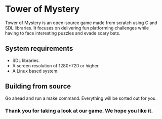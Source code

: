 # Tower of Mystery
Tower of Mystery is an open-source game made from scratch using C and SDL libraries. It focuses on delivering fun platforming challenges while having to face interesting puzzles and evade scary bats.

## System requirements
* SDL libraries.
* A screen resolution of 1280*720 or higher.
* A Linux based system.

## Building from source

Go ahead and run a make command. Everything will be sorted out for you.

### Thank you for taking a look at our game. We hope you like it.
